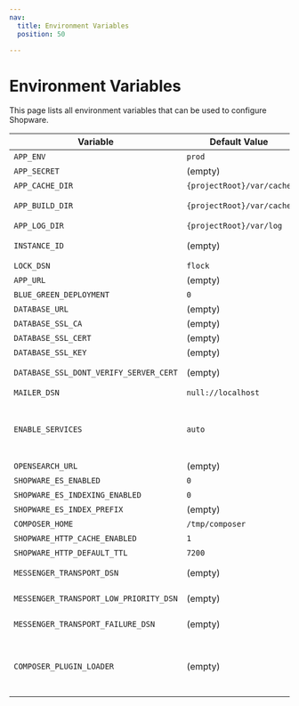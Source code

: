 ```yaml
---
nav:
  title: Environment Variables
  position: 50

---
```


# Environment Variables

This page lists all environment variables that can be used to configure Shopware.

| Variable                               | Default Value             | Description                                                                                                                                                                                                   |
|----------------------------------------|---------------------------|---------------------------------------------------------------------------------------------------------------------------------------------------------------------------------------------------------------|
| `APP_ENV`                              | `prod`                    | Environment                                                                                                                                                                                                   |
| `APP_SECRET`                           | (empty)                   | Can be generated with `openssl rand -hex 32`                                                                                                                                                                  |
| `APP_CACHE_DIR`                        | `{projectRoot}/var/cache` | Path to a directory to store caches (since 6.6.8.0)                                                                                                                                                           |
| `APP_BUILD_DIR`                        | `{projectRoot}/var/cache` | Path to a temporary directory to create cache folder (since 6.6.8.0)                                                                                                                                          |
| `APP_LOG_DIR`                          | `{projectRoot}/var/log`   | Path to a directory to store logs (since 6.6.8.0)                                                                                                                                                             |
| `INSTANCE_ID`                          | (empty)                   | Unique Identifier for the Store: Can be generated with `openssl rand -hex 32`                                                                                                                                 |
| `LOCK_DSN`                             | `flock`                   | DSN for Symfony locking                                                                                                                                                                                       |
| `APP_URL`                              | (empty)                   | Where Shopware will be accessible                                                                                                                                                                             |
| `BLUE_GREEN_DEPLOYMENT`                | `0`                       | This needs super privilege to create trigger                                                                                                                                                                  |
| `DATABASE_URL`                         | (empty)                   | MySQL credentials as DSN                                                                                                                                                                                      |
| `DATABASE_SSL_CA`                      | (empty)                   | Path to SSL CA file                                                                                                                                                                                           |
| `DATABASE_SSL_CERT`                    | (empty)                   | Path to SSL Cert file                                                                                                                                                                                         |
| `DATABASE_SSL_KEY`                     | (empty)                   | Path to SSL Key file                                                                                                                                                                                          |
| `DATABASE_SSL_DONT_VERIFY_SERVER_CERT` | (empty)                   | Disables verification of the server certificate (1 disables it)                                                                                                                                               |
| `MAILER_DSN`                           | `null://localhost`        | Mailer DSN (Admin Configuration overwrites this)                                                                                                                                                              |
| `ENABLE_SERVICES`                      | `auto`                    | Determines if services are enabled, auto detects that based on `APP_ENV`, other possible values are `true` (or `1`) and `false` (or `0`). When set to `0`, Shopware Services won't be installed on the system |
| `OPENSEARCH_URL`                       | (empty)                   | Open Search Hosts                                                                                                                                                                                             |
| `SHOPWARE_ES_ENABLED`                  | `0`                       | Open Search Support Enabled?                                                                                                                                                                                  |
| `SHOPWARE_ES_INDEXING_ENABLED`         | `0`                       | Open Search Indexing Enabled?                                                                                                                                                                                 |
| `SHOPWARE_ES_INDEX_PREFIX`             | (empty)                   | Open Search Index Prefix                                                                                                                                                                                      |
| `COMPOSER_HOME`                        | `/tmp/composer`           | Caching for the Plugin Manager                                                                                                                                                                                |
| `SHOPWARE_HTTP_CACHE_ENABLED`          | `1`                       | Is HTTP Cache enabled?                                                                                                                                                                                        |
| `SHOPWARE_HTTP_DEFAULT_TTL`            | `7200`                    | Default TTL for HTTP Cache                                                                                                                                                                                    |
| `MESSENGER_TRANSPORT_DSN`              | (empty)                   | DSN for default async queue (example: `amqp://guest:guest@localhost:5672/%2f/default`)                                                                                                                        |
| `MESSENGER_TRANSPORT_LOW_PRIORITY_DSN` | (empty)                   | DSN for low priority queue (example: `amqp://guest:guest@localhost:5672/%2f/low_prio`)                                                                                                                        |
| `MESSENGER_TRANSPORT_FAILURE_DSN`      | (empty)                   | DSN for failed messages queue (example: `amqp://guest:guest@localhost:5672/%2f/failure`)                                                                                                                      |
| `COMPOSER_PLUGIN_LOADER`               | (empty)                   | When set to a non-empty value (e.g., `1` or `true`), enables the Composer plugin loader instead of the database plugin loader. All plugins defined in the root `composer.json` will be automatically active, regardless of database settings. |
